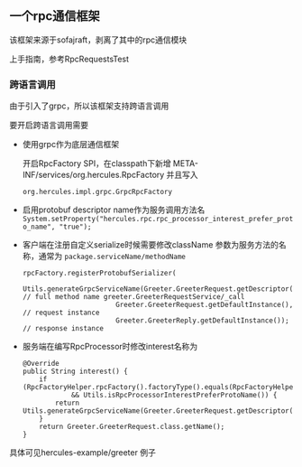 一个rpc通信框架
---
该框架来源于sofajraft，剥离了其中的rpc通信模块

上手指南，参考RpcRequestsTest

### 跨语言调用
由于引入了grpc，所以该框架支持跨语言调用

要开启跨语言调用需要

- 使用grpc作为底层通信框架

    开启RpcFactory SPI，在classpath下新增 META-INF/services/org.hercules.RpcFactory 并且写入
    
    `org.hercules.impl.grpc.GrpcRpcFactory`
    
- 启用protobuf descriptor name作为服务调用方法名
    ```System.setProperty("hercules.rpc.rpc_processor_interest_prefer_proto_name", "true");```
    
- 客户端在注册自定义serialize时候需要修改className 参数为服务方法的名称，通常为 `package.serviceName/methodName` 
    ```
    rpcFactory.registerProtobufSerializer(
                           Utils.generateGrpcServiceName(Greeter.GreeterRequest.getDescriptor().getFullName()), // full method name greeter.GreeterRequestService/_call
                           Greeter.GreeterRequest.getDefaultInstance(), // request instance
                           Greeter.GreeterReply.getDefaultInstance()); // response instance
    ```
- 服务端在编写RpcProcessor时修改interest名称为
    ```$xslt
    @Override
    public String interest() {
        if (RpcFactoryHelper.rpcFactory().factoryType().equals(RpcFactoryHelper.RpcFactoryType.GRPC)
                && Utils.isRpcProcessorInterestPreferProtoName()) {
            return Utils.generateGrpcServiceName(Greeter.GreeterRequest.getDescriptor().getFullName());
        }
        return Greeter.GreeterRequest.class.getName();
    } 
    ```

    
具体可见hercules-example/greeter 例子    